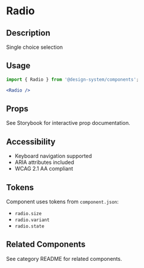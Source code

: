 # Radio

## Description
Single choice selection

## Usage

```jsx
import { Radio } from '@design-system/components';

<Radio />
```

## Props
See Storybook for interactive prop documentation.

## Accessibility
- Keyboard navigation supported
- ARIA attributes included
- WCAG 2.1 AA compliant

## Tokens
Component uses tokens from `component.json`:
- `radio.size`
- `radio.variant`
- `radio.state`

## Related Components
See category README for related components.

